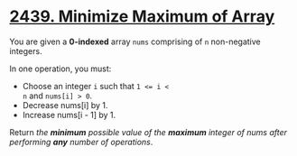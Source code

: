 # [2439. Minimize Maximum of Array](https://leetcode.com/problems/minimize-maximum-of-array)

You are given a <strong>0-indexed</strong> array <code>nums</code> comprising of <code>n</code> non-negative integers.

In one operation, you must:

- Choose an integer <code>i</code> such that <code>1 <= i < n</code> and <code>nums[i] > 0</code>.
- Decrease nums[i] by 1.
- Increase nums[i - 1] by 1.
  
Return <em>the <strong>minimum</strong> possible value of the <strong>maximum</strong> integer of nums after performing <strong>any</strong> number of operations</em>.
